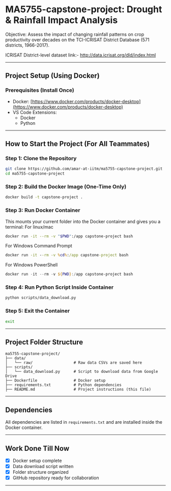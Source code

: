 # MA5755-capstone-project: Drought & Rainfall Impact Analysis
Objective: Assess the impact of changing rainfall patterns on crop productivity over decades on the TCI-ICRISAT District Database (571 districts, 1966-2017).

ICRISAT District-level dataset
link:- http://data.icrisat.org/dld/index.html

---

## Project Setup (Using Docker)

### Prerequisites (Install Once)
- Docker: [https://www.docker.com/products/docker-desktop](https://www.docker.com/products/docker-desktop)
- VS Code Extensions:
  - Docker
  - Python

---

## How to Start the Project (For All Teammates)

### Step 1: Clone the Repository
```bash
git clone https://github.com/amar-at-iitm/ma5755-capstone-project.git
cd ma5755-capstone-project
```

### Step 2: Build the Docker Image (One-Time Only)
```bash
docker build -t capstone-project .
```

### Step 3: Run Docker Container
This mounts your current folder into the Docker container and gives you a terminal:
For linux/mac
```bash
docker run -it --rm -v "$PWD":/app capstone-project bash
```
For Windows Command Prompt
```cmd
docker run -it --rm -v %cd%:/app capstone-project bash
```
For Windows PowerShell
```powershell
docker run -it --rm -v ${PWD}:/app capstone-project bash
```
### Step 4: Run Python Script Inside Container
```bash
python scripts/data_download.py
```

### Step 5: Exit the Container
```bash
exit
```

---

## Project Folder Structure
```
ma5755-capstone-project/
├── data/
│   └── raw/                  # Raw data CSVs are saved here
├── scripts/
│   └── data_download.py      # Script to download data from Google Drive
├── Dockerfile                # Docker setup
├── requirements.txt          # Python dependencies
├── README.md                 # Project instructions (this file)
```

---

## Dependencies
All dependencies are listed in `requirements.txt` and are installed inside the Docker container.

---

## Work Done Till Now
- [x] Docker setup complete
- [x] Data download script written
- [x] Folder structure organized
- [x] GitHub repository ready for collaboration

---


